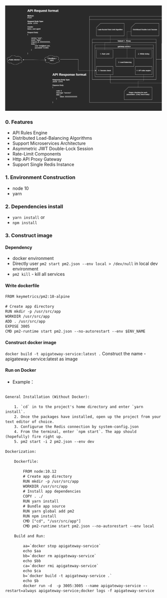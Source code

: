 ![Screenshot](apigateway-components.PNG)
### 0. Features
- API Rules Engine
- Distributed Load-Balancing Algorithms
- Support Microservices Architecture
- Asymmetric JWT Double-Lock Session
- Rate-Limit Components
- Http API Proxy Gateway
- Support Single Redis Instance

### 1. Environment Construction
- node 10
- yarn

### 2. Dependencies install
*  `yarn install`
    or
*  `npm install`


### 3. Construct image
#### Dependency
- docker environment
- Directly user `pm2 start pm2.json --env local > /dev/null` in local dev environment
- `pm2 kill` - kill all services

#### Write dockerfile
````
FROM keymetrics/pm2:10-alpine

# Create app directory
RUN mkdir -p /usr/src/app
WORKDIR /usr/src/app
ADD . /usr/src/app
EXPOSE 3005
CMD pm2-runtime start pm2.json --no-autorestart --env $ENV_NAME
````
#### Construct docker image
`docker build -t apigateway-service:latest .` Construct the name - apigateway-service:latest as image

#### Run on Docker
* Example： 
```

General Installation (Without Docker):

    1. `cd` in to the project's home directory and enter `yarn install`.
    2. Once the packages have installed, open up the project from your text editor of choice.
    3. Configurue the Redis connection by system-config.json
    4. From the terminal, enter `npm start`. The app should (hopefully) fire right up.
    5. pm2 start -i 2 pm2.json --env dev

Dockerization:

    Dockerfile:

        FROM node:10.12
        # Create app directory
        RUN mkdir -p /usr/src/app
        WORKDIR /usr/src/app
        # Install app dependencies
        COPY . ./
        RUN yarn install
        # Bundle app source
        RUN yarn global add pm2
        RUN npm install
        CMD ["cd", "/usr/src/app"]
        CMD pm2-runtime start pm2.json --no-autorestart --env local
    
    Build and Run:

        aa=`docker stop apigateway-service`
        echo $aa
        bb=`docker rm apigateway-service`
        echo $bb
        ca=`docker rmi apigateway-service`
        echo $ca
        b=`docker build -t apigateway-service .`
        echo $b
        docker run -d  -p 3005:3005 --name apigateway-service --restart=always apigateway-service;docker logs -f apigateway-service
